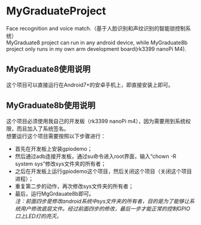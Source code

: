 # MyGraduateProject
Face recognition and voice match.（基于人脸识别和声纹识别的智能锁控制系统）  
MyGraduate8 project can run in any android device, while MyGraduate8b project only runs in my own arm development board(rk3399 nanoPi M4).

## MyGraduate8使用说明  
这个项目可以直接运行在Android7+的安卓手机上，即直接安装上即可。
## MyGraduate8b使用说明
这个项目必须使用我自己的开发板（rk3399 nanoPi m4），因为需要用到系统权限，而且加入了系统签名。  
想要运行这个项目需要按照以下步骤进行：
- 首先在开发板上安装gpiodemo；  
- 然后通过adb连接开发板，通过su命令进入root界面，输入“chown -R system sys”修改sys文件夹的所有者；
- 之后在开发板上运行gpiodemo这个项目，然后关闭这个项目（关闭这个项目进程）；
- 重复第二步的动作，再次修改sys文件夹的所有者；
- 最后，运行MgGrdauate8b即可。  
*注：前面四步是修改android系统中sys文件夹的所有者，目的是为了能够让系统用户修改底层文件。经过前面四步的修改，最后一步才能正常的控制GPIO口上LED灯的亮灭。*
